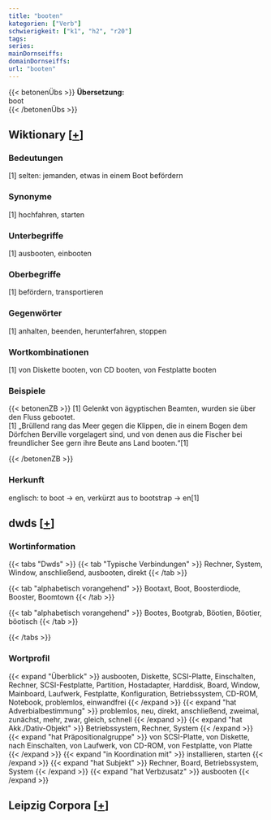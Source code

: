 ```yaml
---
title: "booten"
kategorien: ["Verb"]
schwierigkeit: ["k1", "h2", "r20"]
tags:
series:
mainDornseiffs:
domainDornseiffs:
url: "booten"
---
```


{{< betonenÜbs >}}
**Übersetzung:**  
boot  
{{< /betonenÜbs >}}

## Wiktionary [[+](https://de.wiktionary.org/wiki/booten)]

### Bedeutungen
[1] selten: jemanden, etwas in einem Boot befördern  

### Synonyme
[1] hochfahren, starten  

### Unterbegriffe
[1] ausbooten, einbooten  

### Oberbegriffe
[1] befördern, transportieren  

### Gegenwörter
[1] anhalten, beenden, herunterfahren, stoppen  

### Wortkombinationen
[1] von Diskette booten, von CD booten, von Festplatte booten  

### Beispiele
{{< betonenZB >}}
[1] Gelenkt von ägyptischen Beamten, wurden sie über den Fluss gebootet.  
[1] „Brüllend rang das Meer gegen die Klippen, die in einem Bogen dem Dörfchen Berville vorgelagert sind, und von denen aus die Fischer bei freundlicher See gern ihre Beute ans Land booten.“[1]  

{{< /betonenZB >}}
### Herkunft
englisch: to boot → en, verkürzt aus to bootstrap → en[1]  



## dwds [[+](https://www.dwds.de/wb/booten)]

### Wortinformation
{{< tabs "Dwds" >}}
{{< tab "Typische Verbindungen" >}}
Rechner, System, Window, anschließend, ausbooten, direkt
{{< /tab >}}

{{< tab "alphabetisch vorangehend" >}}
Bootaxt, Boot, Boosterdiode, Booster, Boomtown
{{< /tab >}}

{{< tab "alphabetisch vorangehend" >}}
Bootes, Bootgrab, Böotien, Böotier, böotisch
{{< /tab >}}

{{< /tabs >}}

### Wortprofil
{{< expand "Überblick" >}} ausbooten, Diskette, SCSI-Platte, Einschalten, Rechner, SCSI-Festplatte, Partition, Hostadapter, Harddisk, Board, Window, Mainboard, Laufwerk, Festplatte, Konfiguration, Betriebssystem, CD-ROM, Notebook, problemlos, einwandfrei {{< /expand >}}
{{< expand "hat Adverbialbestimmung" >}} problemlos, neu, direkt, anschließend, zweimal, zunächst, mehr, zwar, gleich, schnell {{< /expand >}}
{{< expand "hat Akk./Dativ-Objekt" >}} Betriebssystem, Rechner, System {{< /expand >}}
{{< expand "hat Präpositionalgruppe" >}} von SCSI-Platte, von Diskette, nach Einschalten, von Laufwerk, von CD-ROM, von Festplatte, von Platte {{< /expand >}}
{{< expand "in Koordination mit" >}} installieren, starten {{< /expand >}}
{{< expand "hat Subjekt" >}} Rechner, Board, Betriebssystem, System {{< /expand >}}
{{< expand "hat Verbzusatz" >}} ausbooten {{< /expand >}}

## Leipzig Corpora [[+](https://corpora.uni-leipzig.de/en/res?word=booten&corpusId=deu_newscrawl-public_2018)]

